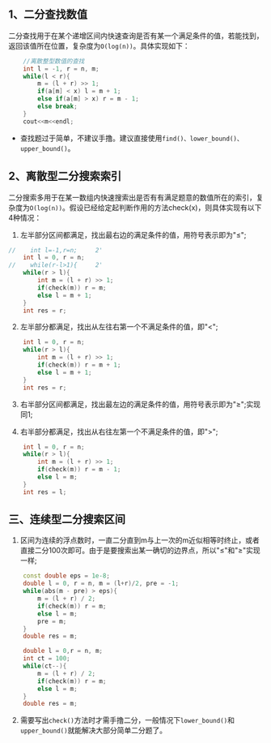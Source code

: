 ## 1、二分查找数值
二分查找用于在某个递增区间内快速查询是否有某一个满足条件的值，若能找到，返回该值所在位置，复杂度为`O(log(n))`。具体实现如下：

```c++
    //离散整型数值的查找
    int l = -1, r = n, m;
    while(l < r){
        m = (l + r) >> 1;
        if(a[m] < x) l = m + 1;
        else if(a[m] > x) r = m - 1;
        else break;
    }
    cout<<m<<endl;
```

* 查找题过于简单，不建议手撸。建议直接使用`find()、lower_bound()、upper_bound()`。

## 2、离散型二分搜索索引
二分搜索多用于在某一数组内快速搜索出是否有有满足题意的数值所在的索引，复杂度为`O(log(n))`。假设已经给定起判断作用的方法check(x)，则具体实现有以下4种情况：

1. 左半部分区间都满足，找出最右边的满足条件的值，用符号表示即为"≤";

```c++
//    int l=-1,r=n;     2'
    int l = 0, r = n;  
//    while(r-l>1){     2'
    while(r > l){    
        int m = (l + r) >> 1;
        if(check(m)) r = m;
        else l = m + 1;
    }
    int res = r;
```

2. 左半部分都满足，找出从左往右第一个不满足条件的值，即"<";

```c++
    int l = 0, r = n;
    while(r > l){
        int m = (l + r) >> 1;
        if(check(m)) r = m + 1;
        else l = m + 1;
    }
    int res = r;
```

3. 右半部分区间都满足，找出最左边的满足条件的值，用符号表示即为"≥";实现同1;

4. 右半部分都满足，找出从右往左第一个不满足条件的值，即">";

```c++
    int l = 0, r = n;
    while(r > l){
        int m = (l + r) >> 1;
        if(check(m)) r = m - 1;
        else l = m;
    }
    int res = l;
```

## 三、连续型二分搜索区间
1. 区间为连续的浮点数时，一直二分直到m与上一次的m近似相等时终止，或者直接二分100次即可。由于是要搜索出某一确切的边界点，所以"≤"和"≥"实现一样;

```c++
    const double eps = 1e-8;
    double l = 0, r = n, m = (l+r)/2, pre = -1;
    while(abs(m - pre) > eps){
        m = (l + r) / 2;
        if(check(m)) r = m;
        else l = m;
        pre = m;
    }
    double res = m;
```
```c++
    double l = 0,r = n, m;
    int ct = 100;
    while(ct--){
        m = (l + r) / 2;
        if(check(m)) r = m;
        else l = m;
    }
    double res = m;
```

2. 需要写出`check()`方法时才需手撸二分，一般情况下`lower_bound()`和`upper_bound()`就能解决大部分简单二分题了。





